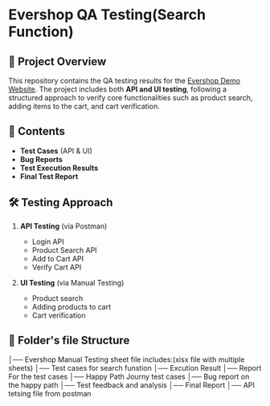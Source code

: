 # Evershop QA Testing(Search Function)

## 📌 Project Overview  
This repository contains the QA testing results for the [Evershop Demo Website](https://demo.evershop.io/). The project includes both **API and UI testing**, following a structured approach to verify core functionalities such as product search, adding items to the cart, and cart verification.  

## 📝 Contents  
- **Test Cases** (API & UI)  
- **Bug Reports**  
- **Test Execution Results**  
- **Final Test Report**  

## 🛠️ Testing Approach  
1. **API Testing** (via Postman)  
   - Login API  
   - Product Search API  
   - Add to Cart API  
   - Verify Cart API  

2. **UI Testing** (via Manual Testing)  
   - Product search  
   - Adding products to cart  
   - Cart verification  

## 📂 Folder's file Structure  
│── Evershop Manual Testing sheet file includes:(xisx file with multiple sheets)
    │── Test cases for search funstion
    │── Excution Result
    │── Report For the test cases
    │── Happy Path Journy test cases
    │── Bug report on the happy path
    │── Test feedback and analysis
    │── Final Report
│── API tetsing file from postman

